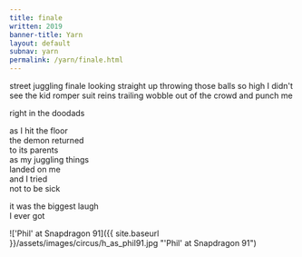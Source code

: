 ```yaml
---
title: finale 
written: 2019
banner-title: Yarn
layout: default
subnav: yarn
permalink: /yarn/finale.html
---
```


<div class="poem">
street juggling finale  
looking straight up  
throwing those balls so high  
I didn't see the kid  
romper suit  
reins trailing  
wobble out of the crowd  
and punch me

right in the doodads

as I hit the floor  
the demon returned  
to its parents  
as my juggling things  
landed on me  
and I tried  
not to be sick

it was the biggest laugh  
I ever got
</div>

!['Phil' at Snapdragon 91]({{ site.baseurl }}/assets/images/circus/h_as_phil91.jpg "'Phil' at Snapdragon 91") 
